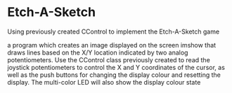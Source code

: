 # Etch-A-Sketch
Using previously created CControl to implement the Etch-A-Sketch game

a program which creates an image displayed on the screen imshow that draws lines based on the X/Y location indicated by two analog potentiometers. Use the CControl class previously created to read the joystick potentiometers to control the X and Y coordinates of the cursor, as well as the push buttons for changing the display colour and resetting the display. The multi-color LED will also show the display colour state
